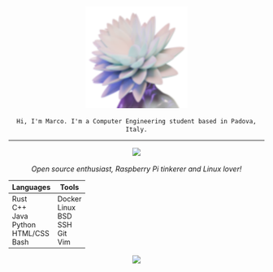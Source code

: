 <div align="center">
  
  
  <img src="https://github.com/MarvinTheMoodLifter/marvinthemoodlifter/blob/main/flower-light.svg"/>
  
    Hi, I'm Marco. I'm a Computer Engineering student based in Padova, Italy.
</div>

---


<div align="center">

<img src="https://i.giphy.com/media/v1.Y2lkPTc5MGI3NjExazkweWljeGpyN2dta3lmamVxcHkzZTFwdWhlMTU3b244M2F6MWlybiZlcD12MV9pbnRlcm5hbF9naWZfYnlfaWQmY3Q9cw/SsCYf6DRFJrOpP0IoM/giphy.gif" width="100"/>

*Open source enthusiast, Raspberry Pi tinkerer and Linux lover!*
  
|                    Languages                      |                     Tools                   |
| ------------------------------------------------- | ------------------------------------------- |
| Rust<br>C++<br>Java<br>Python<br>HTML/CSS<br>Bash | Docker<br>Linux<br>BSD<br>SSH<br>Git<br>Vim |
  
<img src="https://i.giphy.com/media/v1.Y2lkPTc5MGI3NjExeHl3NG1vaDBibDlkeGphNHR6djlyeHJyc2xmaHQ3N3FxNGdiZ3h0biZlcD12MV9pbnRlcm5hbF9naWZfYnlfaWQmY3Q9cw/qlDjRipF0GwezDW2sV/giphy.gif" width="180"/>

</div>
